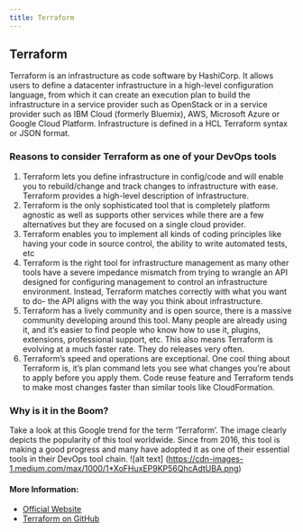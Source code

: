 ```yaml
---
title: Terraform
---
```

## Terraform

Terraform is an infrastructure as code software by HashiCorp. It allows users to define a datacenter
infrastructure in a high-level configuration language, from which it can create an execution plan to
build the infrastructure in a service provider such as OpenStack or in a service provider such as 
IBM Cloud (formerly Bluemix), AWS, Microsoft Azure or Google Cloud Platform. Infrastructure is defined
in a HCL Terraform syntax or JSON format.
 
### Reasons to consider Terraform as one of your DevOps tools
 
 1. Terraform lets you define infrastructure in config/code and will enable you to rebuild/change and track changes to infrastructure with ease. Terraform provides a high-level description of infrastructure.
 2. Terraform is the only sophisticated tool that is completely platform agnostic as well as supports other services while there are a few alternatives but they are focused on a single cloud provider.
 3. Terraform enables you to implement all kinds of coding principles like having your code in source control, the ability to write automated tests, etc
 4. Terraform is the right tool for infrastructure management as many other tools have a severe impedance mismatch from trying to wrangle an API designed for configuring management to control an infrastructure environment. Instead, Terraform matches correctly with what you want to do- the API aligns with the way you think about infrastructure.
 5. Terraform has a lively community and is open source, there is a massive community developing around this tool. Many people are already using it, and it’s easier to find people who know how to use it, plugins, extensions, professional support, etc. This also means Terraform is evolving at a much faster rate. They do releases very often.
 6. Terraform’s speed and operations are exceptional. One cool thing about Terraform is, it’s plan command lets you see what changes you’re about to apply before you apply them. Code reuse feature and Terraform tends to make most changes faster than similar tools like CloudFormation.
 
### Why is it in the Boom?

Take a look at this Google trend for the term ‘Terraform’. The image clearly depicts the popularity of this tool worldwide. Since from 2016, this tool is making a good progress and many have adopted it as one of their essential tools in their DevOps tool chain.
![alt text] (https://cdn-images-1.medium.com/max/1000/1*XoFHuxEP9KP56QhcAdtUBA.png) 

#### More Information:

- <a href="https://www.terraform.io">Official Website</a>
- <a href="https://https://github.com/hashicorp/terraform">Terraform on GitHub</a>

